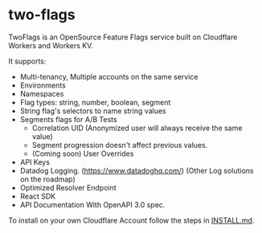# two-flags

TwoFlags is an OpenSource Feature Flags service built on Cloudflare Workers and Workers KV.

It supports:

  - Multi-tenancy, Multiple accounts on the same service
  - Environments
  - Namespaces
  - Flag types: string, number, boolean, segment
  - String flag's selectors to name string values
  - Segments flags for A/B Tests
    - Correlation UID (Anonymized user will always receive the same value)
    - Segment progression doesn't affect previous values.
    - (Coming soon) User Overrides
  - API Keys
  - Datadog Logging. (https://www.datadoghq.com/) (Other Log solutions on the roadmap)
  - Optimized Resolver Endpoint
  - React SDK
  - API Documentation With OpenAPI 3.0 spec.
  
To install on your own Cloudflare Account follow the steps in [INSTALL.md](https://github.com/GoodDollar/twoflags-api/blob/master/INSTALL.md).
